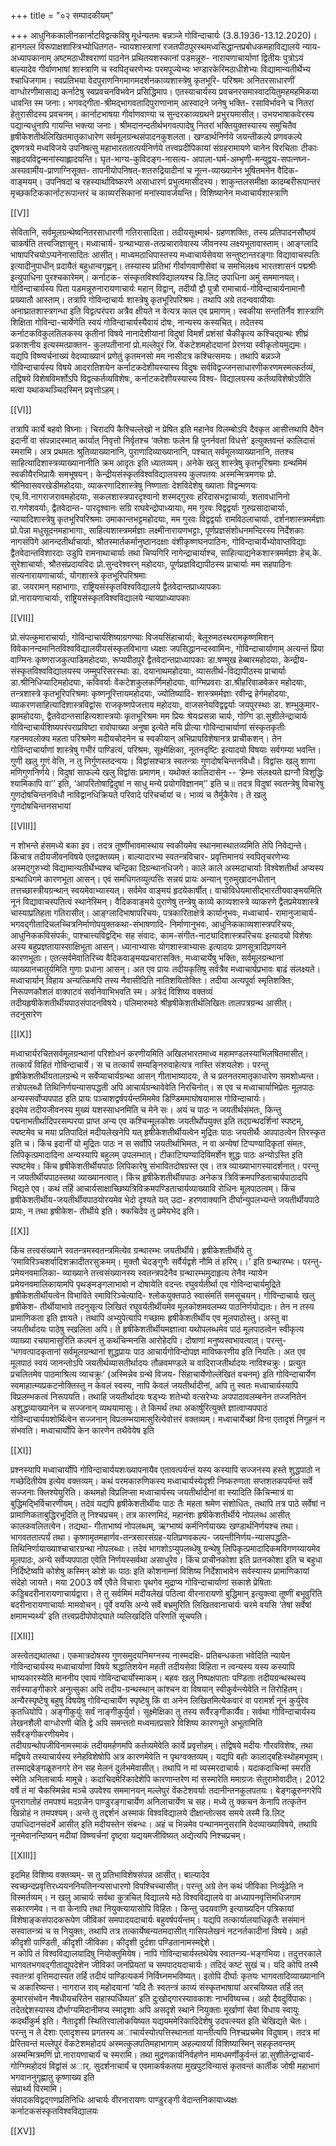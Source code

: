 +++
title = "०२ सम्पादकीयम्"

+++
आधुनिककालीनकार्नाटविद्वत्कविषु  मूर्धन्यतमः  बन्नञ्जे  गोविन्दाचार्यः 
(3.8.1936-13.12.2020)।  हानगल्ल  विरूपाक्षशास्त्रिभ्योधितगत-
न्यायशास्त्राणां  रजतपीठपुरस्थमध्वसिद्धान्तप्रबोधकमहाविद्यालये  न्याय- 
अध्यापकानाम्  अष्टमठाधीश्वराणां  पाठनेन  प्रथितयशस्कानां  पडमन्नूरु-
नारायणाचार्याणां द्वितीयः पुत्रोऽयं बाल्यादेव गीर्वाणभाषां शास्त्राणि च 
स्वपितृचरणेभ्यः परमपूज्येभ्यः भण्डारकेरिमठाधीशेभ्यः विद्यामान्यतीर्थेभ्य 
श्चाधिजगाम। स्वप्रतिभया वेदपुराणनिगमागमदर्शनकाव्यशास्त्रेषु कृतभूरि-
परिश्रमः  अनितरसाधारणीं  वाग्धोरणीमासाद्य  कर्नाटेषु  स्वप्रवचनविभवेन 
प्रसिद्धिमाप। एतस्याचार्यस्य प्रवचनरसमास्वादयितुमहमहमिकया धावन्ति 
स्म जनाः। भगवद्गीता-श्रीमद्भागवतादिपुराणानाम् आस्वादने जनेषु भक्ति-
रसाविर्भावने च नितरां हेतुरासीदस्य प्रवचनम्। कार्नाटभाषया गीर्वाणवाण्या 
च  सुन्दरकाव्यग्रथने  प्रभुरयमासीत्।  उभयभाषाकवेरस्य  पद्यान्यधुनापि 
गायन्ति भक्त्या जनाः। श्रीमदानन्दतीर्थभगवत्पादेषु नितरां भक्तियुक्तस्यास्य 
समुचितैव हृषीकेशतीर्थलिखितमातृकाधारेण सर्वमूलग्रन्थसंपादनकुशलता। 
खण्डार्थनिर्णये  जयन्तीकल्पे  प्रणवकल्पे  दूषणत्रये  मध्वविजये  उपनिषत्सु 
महाभारततात्पर्यनिर्णये तत्त्वप्रदीपिकायां संग्रहरामायणे चानेन विरचिताः 
टीकाः  सहृदयविद्वन्मनांस्याह्लादयन्ति।  घृत-भाग्य-कुविदङ्ग-नासत्य-
अपाला-घर्म-अम्भृणी-मन्युद्वय-सपत्नघ्न-अस्यवामीय-प्राणाग्निसूक्त-
तापनीयोपनिषत्-शतरुद्रियादीनां च नूत्न-व्याख्यानेन भूषितमनेन वैदिक-
वाङ्मयम्। उपनिषदां च रहस्यार्थाविष्करणे असाधारणं प्रभुत्वमासीदस्य। 
शाकुन्तलसमीक्षा  कादम्बरीरूपान्तरं  मृच्छकटिककार्नाटरूपान्तरं  च 
काव्यरसिकानां  मनांस्यावर्जयन्ति।  विशिष्यानेन  मध्वाचार्यशास्त्राणि 

[[V]]

सेवितानि, सर्वमूलग्रन्थेष्वनितरसाधारणी गतिरासादिता। तदीयसूक्ष्मार्थ-
ग्रहणशक्तिः, तस्य प्रतिपादनसौष्ठवं चाकर्षति तत्त्वजिज्ञासून्। मध्वाचार्य-
ग्रन्थाभ्यास-तत्प्रचारावेवास्य  जीवनस्य  लक्ष्यभूतावास्ताम्।  आङ्ग्लादि 
भाषापरिचयोऽप्यनेनासादितः आसीत्।
माध्वमठाधिपास्तस्य मध्वाचार्यसेवया सन्तुष्टान्तरङ्गाः विद्यावाचस्पतिः 
इत्यादीनुपाधीन् प्रदायैतं बहुधान्वगृह्णन्। तस्यास्य प्रतिभां गीर्वाणवाणीसेवां 
च समभिलक्ष्य भारतशासनं पद्मश्रीः इत्युपाधिना पुरश्चकारेमम्। कर्नाटक-
संस्कृतविश्वविद्यालयश्च डि.लिट् उपाधिना अमुं सममानयत्।
गोविन्दाचार्यस्य पिता पडमन्नूरुनारायणाचार्यः महान् विद्वान्, तदीयौ 
द्वौ  पुत्रौ  रामाचार्य-गोविन्दाचार्यनामानौ  प्रख्यातौ  आस्ताम्।  तत्रापि 
गोविन्दाचार्यः  शास्त्रेषु  कृतभूरिपरिश्रमः।  तथापि  अग्रे  तदन्ववायीयाः 
अनाघ्रातशास्त्रगन्धा इति विद्वत्परंपरा अत्रैव क्षीयते न वेत्यत्र काल एव 
प्रमाणम्।  स्वकीया  सन्ततिर्नैव  शास्त्राणि  शिक्षिता  गोविन्दा-चार्येणेति 
स्वयं गोविन्दाचार्यस्यैवायं दोषः, नान्यस्य कस्यचित्। 
तदेतस्य कर्नाटकविकुलतिलकस्य कृतीनां विषये नानादेशीयानां विदुषां 
विमर्शं  प्रशंसां  चैकीकृत्य  कश्चिद्ग्रन्थः  शीघ्रं  प्रकाशनीय  इत्यस्मत्प्राक्तन-
कुलपतीनानां प्रो.मल्लेपुरं जि. वेंकटेशमहोदयानां प्रेरणया स्वीकृतोयमुद्यमः। 
यद्यपि  विष्ण्वर्चनाख्यं  वेदव्याख्यानं  प्रणेतुं  कृतमनसो  मम  नासीदत्र 
कश्चित्समयः।  तथापि  बन्नञ्जे  गोविन्दाचार्यस्य  विषये  आदरातिशयेन 
कर्नाटकदेशीयस्यास्य  विदुषः  सर्वविद्वज्जनसाधारणीकरणमस्मत्कर्तव्यं, 
तद्विषये विशेषविमर्शोऽपि विद्वत्कर्तव्यविशेषः, कर्नाटकदेशीयस्यास्य विश्व-
विद्यालयस्य कर्तव्यविशेषोऽपीति मत्वा यथाकथञ्चिदस्मिन् प्रवृत्तोऽहम्। 

[[VI]]

तत्रापि कार्ये बहवो विघ्नाः। चिरादपि कैश्चिल्लेखो न प्रेषित इति महानेव 
विलम्बोऽपि दैवकृत आसीत्तथापि दैवेन इदानीं वा संपन्नादस्मात् कार्यात् 
निवृत्तो निर्वृतश्च ‘क्लेशः फलेन हि पुनर्नवतां विधत्ते’ इत्युक्तवन्तं कालिदासं 
स्मरामि। 
अत्र  प्रथमतः  श्रुतिव्याख्यानानि,  पुराणादिव्याख्यानानि,  पश्चात् 
सर्वमूलव्याख्यानानि, ततश्च साहित्यादिशास्त्रव्याख्यानानीति क्रम आदृतः 
इति ध्यातव्यम्।
अनेके  खलु  शास्त्रेषु  कृतभूरिश्रमाः  ग्रन्थमिमं  स्वकीयैरभिप्रायैः 
समभूषयन्।
केन्द्रीयसंस्कृतविश्वविद्यालयस्य  कुलपतयः  अस्मन्मित्रमणयः  प्रो.
श्रीनिवासवरखेडीमहोदयाः, व्याकरणादिशास्त्रेषु निष्णाताः देशविदेशेषु ख्याताः 
विद्वन्मणयः एच्.वि.नागराजरावमहोदयाः, सकलशास्त्रपारदृश्वानो शस्मद्गुरवः 
हरिदासभट्टाचार्याः, शतावधानिनो रा.गणेशवर्याः, द्वैतवेदान्त- पारदृश्वानः 
सग्रि राघवेन्द्रोपाध्यायाः, मम गुरवः विद्वद्वर्याः गुरुप्रसादाचार्याः, न्यायादिशास्त्रेषु 
कृतभूरिपरिश्रमाः उमाकान्तभट्टमहोदयाः, मम गुरवः विद्वद्वर्याः रामविठलाचार्याः, 
दर्शनशास्त्रमर्मज्ञाः  प्रो.पेन्ना  मधुसूदनमहाभागाः,  साहित्यशास्त्रमर्मज्ञाः 
लक्ष्मीनारायणभट्टाः,  पूर्णप्रज्ञसंशोधनमन्दिरस्य  निर्देशकाः  नागसंपिगे 
आनन्दतीर्थाचार्याः,  श्रौतस्मार्तकर्मानुष्ठानदक्षाः  वंशीकृष्णघनपाठिनः, 
गोविन्दाचार्येभ्योवाप्तविद्याः द्वैतवेदान्तविशारदाः उडुपि रामनाथाचार्याः तथा 
चिप्पगिरि नागेन्द्राचार्याश्च, साहित्याद्यनेकशास्त्रमर्मज्ञाः हेच्.के. सुरेशाचार्याः, 
श्रौतसंप्रदायविदः प्रो.सुन्दरेश्वरन् महोदयाः, पूर्णप्रज्ञविद्यापीठस्य प्राचार्याः 
मम  सहपाठिनः  सत्यनारायणाचार्याः,  योगशास्त्रे  कृतभूरिपरिश्रमाः  
डा. जयरामन् महाभागाः, राष्ट्रियसंस्कृतविश्वविद्यालये द्वैतवेदान्तप्राध्यापकाः  
प्रो.नारायणाचार्याः,  राष्ट्रियसंस्कृतविश्वविद्यालये  न्यायप्राध्यापकाः  

[[VII]]

प्रो.संपत्कुमाराचार्याः,  गोविन्दाचार्यशिष्याग्रगण्याः  विजयसिंहाचार्याः, 
बेलूरुमठस्थरामकृष्णमिशन् विवेकानन्दमानितविश्वविद्यालयीयसंस्कृतविभागा
ध्यक्षाः जपसिद्धानन्दस्वामिनः, गोविन्दाचार्याणाम् अत्यन्तं प्रिया वाग्मिनः 
कृष्णराजकुत्पाडिमहोदयाः, रूप्यपीठपुरे द्वैतवेदान्तप्राध्यापकाः डा.षण्मुख 
हेब्बारमहोदयाः,  केन्द्रीय-संस्कृतविश्वविद्यालयस्य  जम्मुपरिसरस्थाः  डा.
दयानाथमहोदयाः, व्यासतीर्थ-विद्यापीठस्य प्राचार्याः डा.श्रीनिधिप्याटिमहोदयाः, 
कविवर्याः  वेंकटेशकुलकर्णिमहोदयाः,  वाग्मिप्रवराः  डा.श्रीहरिवाळवेकर 
महोदयाः, तन्त्रशास्त्रे कृतभूरिपरिश्रमाः कृष्णनूरित्तायमहोदयाः, ज्योतिष्यादि-
शास्त्रमर्मज्ञाः  रवीन्द्र  हेर्गमहोदयाः,  व्याकरणसाहित्यादिशास्त्रविद्वांसः 
राजकृष्णपेजत्ताय महोदयाः, वाजसनेयविद्वद्वर्याः जयपुरस्थाः डा. शम्भुकुमार-
झामहोदयाः, द्वैतवेदान्तसाहित्यशास्त्रयोः कृतभूरिश्रमः मम प्रियः श्रेयःप्रसन्ना 
चार्यः, गोग्गि डा.सुशीलेन्द्राचार्यः गोविन्दाचार्यशिष्यपरंपराप्रविष्टा रावोपाख्या 
अनूषा इत्येते मयि प्रीत्या गोविन्दाचार्याणां संस्कृतकृतीः गहनमवलोक्य महता 
परिश्रमेण मदीयचोदनेन च स्वकीयान् अभिप्रायविशेषानत्र प्राचीकशन्। 
तेन गोविन्दाचार्याणां शास्त्रेषु गभीरं पाण्डित्यं, परिश्रमः, सूक्ष्मेक्षिका, 
नूतनदृष्टिः इत्यादयो विषयाः सर्वगम्या भवन्ति। गुणी खलु गुणं वेत्ति, न तु 
निर्गुणस्तदन्वयः।  विद्वांसश्चात्र  स्वतन्त्राः  गुणदोषचिन्तनविधौ।  विद्वांसः 
खलु शाणा मणिगुणनिर्णये। 
विदुषां साफल्ये खलु विद्वांसः प्रमाणम्। यथोक्तं कालिदासेन --
‘हेम्नः संलक्ष्यते ह्यग्नौ विशुद्धिः श्यामिकापि वा’’ इति, 
‘आपरितोषाद्विदुषां न साधु मन्ये प्रयोगविज्ञानम्’’ इति च॥
तदत्र विदुषां स्वतन्त्रेषु विचारेषु गुणदोषचिन्तनविधौ नाविद्वानधिक्रियते 
परिवादे परिचर्चायां च। भाव्यं च तैर्मूकैरेव। ते खलु गुणदोषचिन्तनसभायां 

[[VIII]]

न  शोभन्ते  हंसमध्ये  बका  इव।  तदत्र  तूष्णींभावमास्थाय  स्वकीयमेव 
स्थानमास्थातव्यमिति तेपि निवेद्यन्ते। 
किंचात्र तदीयजीवनविषये एतद्वक्तव्यम्। बाल्यादारभ्य स्वतन्त्रविचार-
प्रवृत्तिमानयं स्वपितृचरणेभ्यः अस्मद्गुरुभ्यो विद्यामान्यतीर्थेभ्यश्च चन्द्रिका 
दिग्रन्थानधिजगे।  काले  काले  अस्मदाचार्याः  विश्वेशतीर्था  अप्यस्य 
ग्रन्थाधिगमे  कारणभूता  आसन्।  एवं  समधिगतव्युत्पत्तिः  सन्नयं  प्रायः 
अन्यान्  गुरुमुखादनधीतान्  तत्तच्छास्त्रीयग्रन्थान्  स्वयमेवाभ्यास्यत्। 
सर्वमेव  वाङ्मयं  हृदयेकार्षीत्।  वाचोविधेयमासीद्भारतीयवाङ्मयमिति  नूनं 
विद्यावाचस्पतित्वं  स्थानेस्मिन्।  वैदिकवाङ्मये  पुराणेषु  तन्त्रेषु  काव्ये 
काव्यशास्त्रे  व्याकरणे  द्वैतप्रमेयशास्त्रे  चास्याप्रतिहता  गतिरासीत्। 
आङ्ग्लादिभाषापरिचयः,  पत्रकारिताक्षेत्रे  कार्यानुभवः,  मध्वाचार्य-
रामानुजाचार्य-भगवद्गीतादिचलच्चित्रनिर्माणोपयुक्तकथा-संभाषणादि-
निर्माणानुभवः,  आधुनिककाव्यशास्त्रपरिचयः,  आधुनिककविसंपर्कः, 
पाश्चात्त्यविद्वद्भिः  सह  संवादः,  काम-संगीत-नाट्यादिशास्त्रपरिचयः 
इत्यादयो विशेषाः अस्य बहुप्रज्ञतायास्साक्षिभूता आसन्। ध्यानाभ्यासः 
योगशास्त्राभ्यासः इत्यादयः प्राणसूत्रादिप्रणयने कारणभूताः। 
एतत्सर्वमेवातिरिच्य  वैदिकवाङ्मयप्रचारासक्तिः,  मध्वाचार्येषु  भक्तिः, 
सर्वमूलग्रन्थानां व्याख्यानचातुर्यमिति गुणाः प्रधाना आसन्। अत एव प्रायः 
तदीयकृतिषु सर्वत्रैव मध्वाचार्यप्रभावः बाढं संलक्ष्यते। मध्वाचार्यान् विहाय 
अन्यत्किमपि  तस्य  नैवासीदिति  नातिशयितोक्तिः।  तदीया  अत्यपूर्वा 
स्मृतिशक्तिः, निरूपणकौशलं वाक्पाटवं सर्वानेवाभिभवति स्म।
अत्रेदं  विशिष्य  वक्तव्यं  तदीयहृषीकेशतीर्थीयपाठसंपादनविषये। 
पलिमारुमठे  श्रीहृषीकेशतीर्थलिखितः  तालपत्रग्रन्थ  आसीत्।  तदनुसारेण 

[[IX]]

मध्वाचार्यरचितसर्वमूलग्रन्थानां परिशोधनं करणीयमिति अखिलभारतमाध्व
महामण्डलस्याभिलषितमासीत्।  तत्कार्यं  विहितं  गोविन्दाचार्ये।  स  च 
तत्कार्यं सम्यङ्निरुवाहेत्यत्र नास्ति संशयलेशः। परन्तु हृषीकेशतीर्थीयतालग्रन्थे 
न सर्वेप्याचार्यग्रन्था आसन् गीताभाष्यादयः, ते च प्रतनतरमातृकाधारेण 
समशोध्यन्त। तत्रोपलब्धौ तिथिनिर्णयन्यासपद्धती अपि आचार्यग्रन्थावेवेति 
निरचिनोत्। स एव च मध्वाचार्याभिप्रेतः मूलपाठः अन्यस्सर्वोप्यपपाठ इति 
प्रायः  पञ्चाशद्वर्षपर्यन्तमिममेव  डिण्डिममाघोषयामास  गोविन्दाचार्यः।  
इदमेव तदीयजीवनस्य मुख्यं यशस्साधनमिति च मेने सः। 
अयं च पाठः न जयतीर्थसंमतः, किन्तु पद्मनाभतीर्थादिपरसम्परया प्राप्त 
अन्य  एव  कश्चिन्मूलकोशः  जयतीर्थोपयुक्त  इति  तद्ग्रन्थदर्शिनां  स्पष्टम्, 
स्पष्टमेव च मया प्रतिपादितं मदीयलेखनेपि यत् हृषीकेशतीर्थीयत्वेन मुद्रितः 
पाठः जयतीर्थैः अपपाठत्वेन तिरस्कृत इति च। 
किंच इदानीं यो मुद्रितः पाठः न स सर्वोपि जयतीर्थाभिमतः, न वा अन्येषां 
टिप्पण्यादिकृतां संमतः, लिपिकृत्प्रमादादिना अन्यस्यापि बहुलम् उपलम्भात्। 
टीकाटिप्पण्यादिविमर्शेन शुद्धः पाठः अन्योऽस्ति इति स्पष्टमेव। 
किंच  हृषीकेशतीर्थीयपाठः  लिपिकारेषु  संभावितदोषग्रस्त  एव।  तत्र 
व्याख्याभागस्यादर्शनात्। परन्तु न जयतीर्थीयपाठस्तथा व्याख्यानत्वात्। 
किंच  हृषीकेशतीर्थीयपाठः  अनेकत्र  त्रिविक्रमपण्डिताचार्यपाठादपि 
भिद्यते एव। कथं तर्हि आचार्यसाक्षाच्छिष्यत्रिविक्रमपण्डिताचार्यव्याख्यावि
रोधिनः मूलपाठत्वम्। 
किंच हृषीकेशतीर्थीय-जयतीर्थीयपाठयोरयमेव भेदो दृश्यते यत् उदा-
हरणवाक्यानि दीर्घान्युपलभ्यन्ते जयतीर्थीयपाठे प्रायः, न तथा हृषीकेश-
तीर्थीये इति। क्कचिदेव तु प्रमेयभेद इति।

[[X]]

किंच  तत्त्वसंख्याने  स्वतन्त्रमस्वतन्त्रमित्येव  ग्रन्थारम्भः  जयतीर्थीये। 
हृषीकेशतीर्थीये तु ‘रमाविरिञ्चशर्वादिशक्रादीतरसुक्रमम्। मुक्तौ चेदङ्गुणैः 
सर्वैर्यद्वशे नौमि तं हरिम्।।’ इति ग्रन्थारम्भः। परन्तु- प्रमेयनवमालिका- 
व्याख्याने तत्त्वसंख्यानस्य स्वतन्त्रपदेनैव ग्रन्थारम्भमुदाहृत्य तेनैव न्यायेन 
प्रमेयनवमालिकायामपि पृथङ्मङ्गलाभावो न दोषायेति वदन्तः रघुवर्यतीर्था एव 
गोविन्दाचार्यमुद्रिते  हृषीकेशतीर्थीयत्वेन  विभाविते  रमाविरिञ्चेत्यादि-
श्लोकयुक्तपाठे  स्वासंमतिं  समसूचयन्।  गोविन्दाचार्यः  खलु  हृषीकेश- 
तीर्थीयाभावे  तदनुसृत्य  लिखितं  रघुवर्यतीर्थीयमेव  मूलकोशमवलम्ब्य 
पाठनिर्णयोद्यतः। तेन न तस्य प्रामाणिकता इति ज्ञायते। 
तथापि अभ्युपेत्यापि गच्छामः हृषीकेशतीर्थीय एव मूलपाठोस्तु। अस्तु 
वा  जयतीर्थादयः  पाठेषु  स्खलिता  अपि।  ते  हृषीकेशतीर्थीयमज्ञात्वा 
यथोपलब्धमेव पाठं मूलपाठत्वेन स्वीकृत्य व्याख्या रचयामासुरिति कल्पनं तु 
कथंचिन्मनसि आरोहेदपि। दोषाणां मनुष्यस्वभावत्वात्। परन्तु- 
‘भगवत्पादकृतानां सर्वमूलग्रन्थानां शुद्धप्रायः पाठ आचार्यगोविन्दोपज्ञ 
माविष्करणीय  इति  नियतिः।  अत  एव  मूलपाठं  स्वयं  जानन्तोऽपि 
जयतीर्थव्यासतीर्थादयः  तौळवमण्डले  च  वादिराजतीर्थादयः  नाविश्चक्रुः। 
प्रत्युत  प्रचलितमेव  पाठमाश्रित्य  व्याचक्रुः’  (अस्मिन्नेव  ग्रन्थे  विजय-
सिंहाचार्येणोल्लेखितं वचनम्) इति गोविन्दाचार्येण स्वमाहात्म्यप्रकटनोक्तिस्तु 
न केवलं स्वस्य, नापि केवलं जयतीर्थादीनां, अपि तु स्वतः मध्वाचार्यस्यापि 
विप्रलम्भकत्वं निरूपयति। तथाहि जयतीर्थादयः षड्भ्यः शतेभ्यो वत्सरेभ्यः 
अपपाठावलम्बनेन तज्जनितेन अशुद्धव्याख्यानेन च सज्जनान् व्यथयामासुः। 
ते किमर्थं तथा अकार्षुरित्युक्ते ज्ञात्वाप्यपपाठं  गोविन्दाचार्ययशोर्थित्वेन 
सज्जनान्  विप्रलम्भयामासुरित्येवोत्तरं  वक्तव्यम्।  मध्वाचार्येच्छां  विना 
एतादृशं निगूहनं न संभवति। मध्वाचार्योपि केन कारणेन तथैवेयेष इति 

[[XI]]

प्रश्नस्यापि मध्वाचार्योपि गोविन्दाचार्ययशःख्यापनायैव एतावत्पर्यन्तं यस्य 
कस्यापि सज्जनस्य हस्ते शुद्धपाठो न गच्छेदितीयेष इत्येव वक्तव्यम्। कथं 
परमकारुणिकस्य  मध्वाचार्यस्येदृशी  निष्करुणता  सप्तशतकपर्यन्तं  सर्वे 
सज्जनाः क्लिश्येयुरिति। कथमहो विप्रलिप्सा मध्वाचार्यस्य जयतीर्थादीनां वा 
स्यादिति किंचिन्मात्रं वा बुद्धिमद्भिर्विचारणीयम्।
तदेवं यद्यपि हृषीकेशतीर्थीयः पाठः तैः महता श्रमेण संशोधितः, तथापि 
तत्र पाठे सर्वेषां न प्रामाणिकताबुद्धिरभूदिति तु निश्चप्रचम्। तत्र कारणमिदं, 
महानंशः हृषीकेशतीर्थीये नोपलब्ध आसीत् कालकवलितत्वेन। तद्यथा- 
गीताभाष्यं नोपलब्धम्, ऋग्भाष्यं कर्मनिर्णयाख्यः खण्डार्थनिर्णयश्च तथा। 
भागवततात्पर्यं  तथा।  कृष्णामृतमहार्णव-तन्त्रसारसंग्रह-यतिप्रणवकल्प-
जयन्तीनिर्णय-न्यासपद्धति-तिथिनिर्णायाख्याश्चाचारग्रन्था  नोपलब्धाः। 
तदेवं  भागशोऽप्युपलब्धेषु  ग्रन्थेषु  लिपिकृत्प्रमादादिकमविगणय्यायमेव 
मूलपाठः, अन्ये सर्वेप्यपपाठा एवेति निर्णयस्सर्वथा असाधुरेव।
किंच प्राचीनकोशा इति प्रतनकोशा इति च बहुधा निर्दिष्टेष्वपि कोशेषु 
कस्मिन् कोशे कः पाठः इति कोशनाम्नां विशिष्य निर्देशाभावेन सर्वस्यास्य 
प्रामाणिकायां संदेहो जायते। 
मया 2003 वर्षे एवैते विचाराः पृथगेव मुद्राप्य गोविन्दाचार्याणां सकाशे 
प्रेषिताः कड्डिबदरीनारायणाचार्यद्वारा। ते तु सर्वमिमं मदीयलेखं पठित्वा 
वीरनारायणो  बुद्धिमान्  इत्युक्त्वा  तूष्णीं  बभूवुरिति  बदरीनारायणाचार्याः 
मामवोचन्। 
पूर्वे वयसि अन्ये सर्वे बभ्रमुरिति लिखितवानाचार्यः चरमे वयसि ‘तेषां 
सर्वेषां  क्षमामभ्यर्थ्य’  इति  तत्त्वप्रदीपोपोद्घाते  व्यलिखदिति  परिणतिं 
सूचयति।  

[[XII]]

अस्त्वेतद्यथातथा।  एकमात्रदोषस्य  गुणसमुदयनिमग्नस्य  नास्मदक्षि-
प्रतिबन्धकता  भवेदिति  न्यायेन  गोविन्दाचार्यस्य  मध्वाचार्याणां  विषये 
श्रद्धातिशयेन  महती  तदीयसेवा  विहिता  न  त्वन्यस्य  यस्य  कस्यापि 
भाष्यकारस्येति  माननीय  एवायं  गोविन्दाचार्योस्माकम्।  बहवः  खलु 
निष्पक्षपाताः  पण्डिताः  तदीयग्रन्थस्थस्य  सर्वस्याङ्गीकारे  अनुत्सुका  अपि 
तदीय-ग्रन्थस्थान्  कांश्चन  वा  विषयान्  स्वीकुर्वन्त्येवेति  न  तिरोहितम्। 
अन्यैरस्पृष्टेषु  बहुषु  विषयेषु  गोविन्दाचार्येण  स्पृष्टेषु  किं  वा  अनेन 
लिखितमित्येकवारं वा परामर्शं नूनं कुर्युरेव कृतधियोपि। अङ्गीकुर्युः सर्वं 
नाङ्गीकुर्युर्वा। सूक्ष्मेक्षिका तु तस्य सर्वैरङ्गीकार्यैव।
सर्वथा गोविन्दाचार्यस्य लेखनशैली वाग्धोरणी चेति द्वे अपि समन्ततो 
मध्वमतप्रसारे  विशिष्य  कारणभूते  अभूतामिति  सर्वैरङ्गीकरणीयमेव।  
तदीयग्रन्थोपजीविनामस्माकं तदीयमर्हणमपि कर्तव्यमेवेति कार्ये प्रवृत्तोहम्।
तद्विषये मदीयः गौरवविशेषः, तथा मद्विषये तस्याचार्यस्य स्नेहविशेषोपि 
अत्र कारणमेवेति न पृथग्वक्तव्यम्। यद्यपि बहोः कालाद्बहिःस्थोहमभूवम्। 
तस्माद्बेङ्गळूरुनगरे  तेन  सह  मेलनं  दुर्लभमेवासीत्।  तथापि  न  मां 
व्यस्मरदाचार्यः।  यदाकदाचिन्मां  स्मरति  स्मेति  अनिलाचार्यः  मामूचे। 
कदाचिदमेरिकादेशेपि कारणान्तरेण मां सस्मारेति ममाग्रजः सेतुरामोवादीत्। 
2012 वर्षे तं मां चैकस्मिन्नेव मञ्चे उपवेश्य सममानयन् मल्लेपुरं वेंकटेशवर्याः 
तदानीन्तनकुलपतयः।  बेङ्गळूरुनगरेपि  पुनरागतोहं  तमपश्यं  मदग्रजेन 
पाण्डुरङ्गाचार्येण अनिलाचार्येण च सह।  मध्ये तु क्कचन केनापि तत्कृतेन 
खिन्नोहं न तमपश्यम्। अन्ते तु तद्दर्शनं अस्माकं विश्वविद्यालये दीक्षान्तोत्सव 
समये तस्मै डि.लिट् उपाधिदानसंदर्भे आसीत् इति मदीयस्तेन संबन्धः। अहं 
च भिन्नमेव पन्थानमनुसरामि वेदव्याख्याविषये, तथापि नूनमेवानन्दिष्यन् 
मदीयां विष्ण्वर्चनां दृष्ट्वा यद्ययमजीविष्यत् अद्येत्यपि निश्चप्रचम्।

[[XIII]]

इदमिह विशिष्य वक्तव्यम्- स तु प्रतिभाविशेषसंपन्न आसीत्। बाल्यादेव 
स्वच्छन्दप्रवृत्तिरध्ययननियतिनन्यसाधारणो विपश्चिच्चासीत्। परन्तु अग्रे तेन 
कथं जीविका निर्व्यूढेति न विस्मर्तव्यम्। न खलु आचार्यः सर्वथा कुत्रचित् 
विद्यालये मठे विश्वविद्यालये वा अध्यापनवृत्तिमधिजगाम सकारणमेव। न 
वा केनापि तथा नियुक्त्यायासोपि विहितः। किन्तु उदयवाणि इत्याख्यदिन 
पत्रिकायां विशेषाङ्कसंपादकरूपेण जीविकां समपादयदाचार्यः बहुवर्षपर्यन्तम्। 
यद्यपि तत्कार्यालयाधिकृतैः ससंमानं सस्वातन्त्र्यं च स नियुक्तः, तथापि तत्र 
तत्कार्येष्वन्यतमदासीत् गासिपलेखनं नटनर्तकादीनां विषये। अहो कीदृशी 
पाण्डिती,  कीदृशी  जीविका।  कीदृशी  दुर्दशा  पण्डितानामस्मद्देशे।  
न कोपि तं विश्वविद्यालयादिषु नियोक्तुमियेष। नापि गोविन्दाचार्यस्तथेयेष 
स्वातन्त्र्य-भङ्गभिया।  तदुत्तरकाले  भागवतभगवद्गीताद्युपदेशेन  जीविकां 
जनप्रियतां च समपादयदाचार्यः। तदिदं कष्टं सुखं च। यदि कोपि तस्मै 
स्वतन्त्रां वृत्तिमदास्यत तर्हि तदीयं पाण्डित्यकर्म निर्विघ्नमभविष्यत्। इतोपि 
दीर्घाः  कृतयः  भागवतादिव्याख्यानानि  च  अकारिष्यन्त।  नागराज 
राव् महोदयानां ‘यदि तैः स्वतन्त्रं काव्यं संस्कृतभाषायां अरचयिष्यत तर्हि 
तत् कुमारसंभवेन नैषधीयचरितेन सहास्पर्धिष्यत’ इति दुःखोद्गारस्यावकाशः 
नाभविष्यच्च।  अहो  दैवदुर्विपाकः।  तदेतद्देशस्यास्य  दौर्भाग्यमिदानीमप्य 
स्मादृशाः  अपि  असदृशे  स्थाने  नियुक्ताः  मूर्खाणां  सेवां  विधाय  स्वायुः 
कदर्थीकुर्म  इति।  नैतादृशी  स्थितिरवालोकयिष्यत  यद्ययममेरिकादिदेशेषु 
उदपत्स्यत इति चेखिद्यते चेतः। परन्तु न ते देशाः एतादृशस्य प्रगतस्य 
अाचार्यस्योत्पत्तिस्थानतां यान्तीत्यपि निश्चप्रचमेव विदुषाम्। 
तदत्र मां प्रेरितवन्तं मल्लेपुरं वेंकटेशमहोदयं अस्मत्कुलपतिमहाभागाम् 
अहल्यावर्यां विशिष्यास्मिन् सहकृतवन्तम् अस्मन्मित्रमणिं प्रो.नारायणाचार्यं 
च स्मरामि। तथा मुद्रणकार्यनिर्वहणेन मामधमर्णीकुर्वन्तं डा.सुशीलेन्द्राचार्य-
गोग्गिमहोदयं विद्वांसं अार्. सुदर्शनाचार्यं च एवमाकर्षकतया मुखपुटविन्यासं 
कृतवन्तं  कार्तीक  जोषी  महाभागं  भगवाननुगृह्णातु  कृष्णाख्य  इति  
संप्रार्थ्य विरमामि।  
संपादकविद्वद्गणप्रतिनिधिः
आचार्यः वीरनारायणः पाण्डुरङ्गी
वेदान्तनिकायाध्यक्षः
कर्नाटकसंस्कृतविश्वविद्यालयः

[[XV]]
